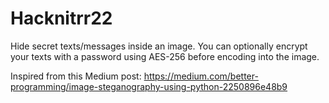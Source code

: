 # Hacknitrr22
Hide secret texts/messages inside an image. You can optionally encrypt your texts with a password using AES-256 before encoding into the image.

Inspired from this Medium post: https://medium.com/better-programming/image-steganography-using-python-2250896e48b9
